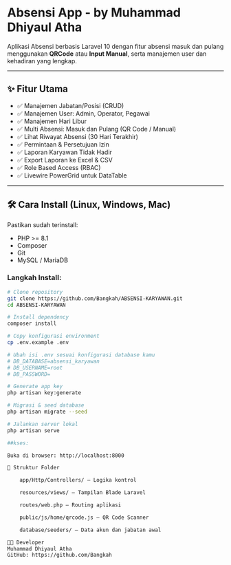 # **Absensi App - by Muhammad Dhiyaul Atha**

Aplikasi Absensi berbasis Laravel 10 dengan fitur absensi masuk dan pulang menggunakan **QRCode** atau **Input Manual**, serta manajemen user dan kehadiran yang lengkap.

---

## ✨ Fitur Utama

- ✅ Manajemen Jabatan/Posisi (CRUD)
- ✅ Manajemen User: Admin, Operator, Pegawai
- ✅ Manajemen Hari Libur
- ✅ Multi Absensi: Masuk dan Pulang (QR Code / Manual)
- ✅ Lihat Riwayat Absensi (30 Hari Terakhir)
- ✅ Permintaan & Persetujuan Izin
- ✅ Laporan Karyawan Tidak Hadir
- ✅ Export Laporan ke Excel & CSV
- ✅ Role Based Access (RBAC)
- ✅ Livewire PowerGrid untuk DataTable

---

## 🛠 Cara Install (Linux, Windows, Mac)

Pastikan sudah terinstall:

- PHP >= 8.1
- Composer
- Git
- MySQL / MariaDB

### Langkah Install:

```bash
# Clone repository
git clone https://github.com/Bangkah/ABSENSI-KARYAWAN.git
cd ABSENSI-KARYAWAN

# Install dependency
composer install

# Copy konfigurasi environment
cp .env.example .env

# Ubah isi .env sesuai konfigurasi database kamu
# DB_DATABASE=absensi_karyawan
# DB_USERNAME=root
# DB_PASSWORD=

# Generate app key
php artisan key:generate

# Migrasi & seed database
php artisan migrate --seed

# Jalankan server lokal
php artisan serve

##kses:

Buka di browser: http://localhost:8000

📁 Struktur Folder

    app/Http/Controllers/ — Logika kontrol

    resources/views/ — Tampilan Blade Laravel

    routes/web.php — Routing aplikasi

    public/js/home/qrcode.js — QR Code Scanner

    database/seeders/ — Data akun dan jabatan awal

👨‍💻 Developer
Muhammad Dhiyaul Atha
GitHub: https://github.com/Bangkah